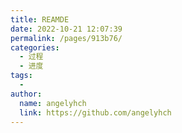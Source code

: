 ```yaml
---
title: REAMDE
date: 2022-10-21 12:07:39
permalink: /pages/913b76/
categories:
  - 过程
  - 进度
tags:
  - 
author: 
  name: angelyhch
  link: https://github.com/angelyhch
---
```

